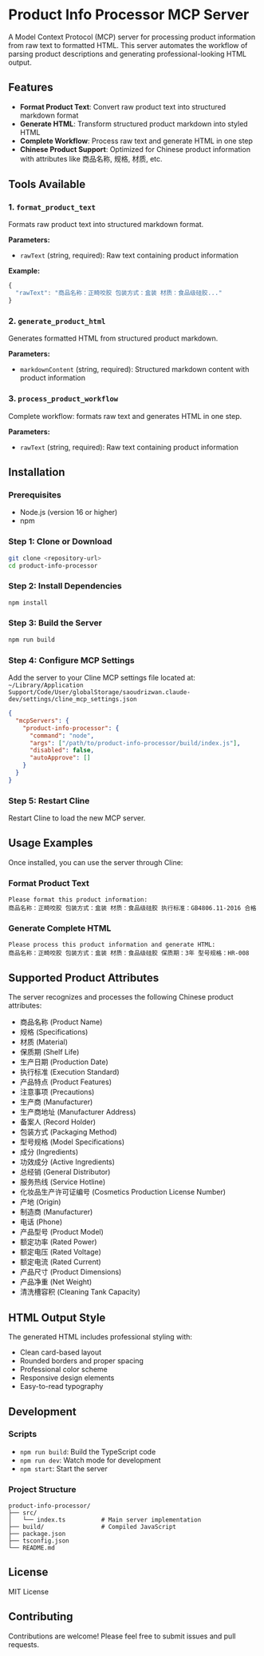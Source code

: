# Product Info Processor MCP Server

A Model Context Protocol (MCP) server for processing product information from raw text to formatted HTML. This server automates the workflow of parsing product descriptions and generating professional-looking HTML output.

## Features

- **Format Product Text**: Convert raw product text into structured markdown format
- **Generate HTML**: Transform structured product markdown into styled HTML
- **Complete Workflow**: Process raw text and generate HTML in one step
- **Chinese Product Support**: Optimized for Chinese product information with attributes like 商品名称, 规格, 材质, etc.

## Tools Available

### 1. `format_product_text`
Formats raw product text into structured markdown format.

**Parameters:**
- `rawText` (string, required): Raw text containing product information

**Example:**
```javascript
{
  "rawText": "商品名称：正畸咬胶 包装方式：盒装 材质：食品级硅胶..."
}
```

### 2. `generate_product_html`
Generates formatted HTML from structured product markdown.

**Parameters:**
- `markdownContent` (string, required): Structured markdown content with product information

### 3. `process_product_workflow`
Complete workflow: formats raw text and generates HTML in one step.

**Parameters:**
- `rawText` (string, required): Raw text containing product information

## Installation

### Prerequisites
- Node.js (version 16 or higher)
- npm

### Step 1: Clone or Download
```bash
git clone <repository-url>
cd product-info-processor
```

### Step 2: Install Dependencies
```bash
npm install
```

### Step 3: Build the Server
```bash
npm run build
```

### Step 4: Configure MCP Settings
Add the server to your Cline MCP settings file located at:
`~/Library/Application Support/Code/User/globalStorage/saoudrizwan.claude-dev/settings/cline_mcp_settings.json`

```json
{
  "mcpServers": {
    "product-info-processor": {
      "command": "node",
      "args": ["/path/to/product-info-processor/build/index.js"],
      "disabled": false,
      "autoApprove": []
    }
  }
}
```

### Step 5: Restart Cline
Restart Cline to load the new MCP server.

## Usage Examples

Once installed, you can use the server through Cline:

### Format Product Text
```
Please format this product information:
商品名称：正畸咬胶 包装方式：盒装 材质：食品级硅胶 执行标准：GB4806.11-2016 合格
```

### Generate Complete HTML
```
Please process this product information and generate HTML:
商品名称：正畸咬胶 包装方式：盒装 材质：食品级硅胶 保质期：3年 型号规格：HR-008
```

## Supported Product Attributes

The server recognizes and processes the following Chinese product attributes:

- 商品名称 (Product Name)
- 规格 (Specifications)
- 材质 (Material)
- 保质期 (Shelf Life)
- 生产日期 (Production Date)
- 执行标准 (Execution Standard)
- 产品特点 (Product Features)
- 注意事项 (Precautions)
- 生产商 (Manufacturer)
- 生产商地址 (Manufacturer Address)
- 备案人 (Record Holder)
- 包装方式 (Packaging Method)
- 型号规格 (Model Specifications)
- 成分 (Ingredients)
- 功效成分 (Active Ingredients)
- 总经销 (General Distributor)
- 服务热线 (Service Hotline)
- 化妆品生产许可证编号 (Cosmetics Production License Number)
- 产地 (Origin)
- 制造商 (Manufacturer)
- 电话 (Phone)
- 产品型号 (Product Model)
- 额定功率 (Rated Power)
- 额定电压 (Rated Voltage)
- 额定电流 (Rated Current)
- 产品尺寸 (Product Dimensions)
- 产品净重 (Net Weight)
- 清洗槽容积 (Cleaning Tank Capacity)

## HTML Output Style

The generated HTML includes professional styling with:
- Clean card-based layout
- Rounded borders and proper spacing
- Professional color scheme
- Responsive design elements
- Easy-to-read typography

## Development

### Scripts
- `npm run build`: Build the TypeScript code
- `npm run dev`: Watch mode for development
- `npm start`: Start the server

### Project Structure
```
product-info-processor/
├── src/
│   └── index.ts          # Main server implementation
├── build/                # Compiled JavaScript
├── package.json
├── tsconfig.json
└── README.md
```

## License

MIT License

## Contributing

Contributions are welcome! Please feel free to submit issues and pull requests.
